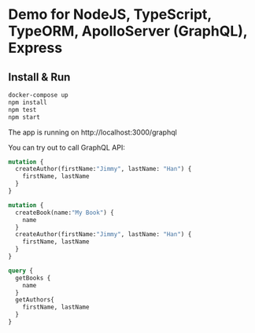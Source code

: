 # Demo for NodeJS, TypeScript, TypeORM, ApolloServer (GraphQL), Express

## Install & Run

```bash
docker-compose up
npm install
npm test
npm start
```

The app is running on http://localhost:3000/graphql

You can try out to call GraphQL API: 

```graphql
mutation {
  createAuthor(firstName:"Jimmy", lastName: "Han") {
    firstName, lastName
  }
}

mutation {
  createBook(name:"My Book") {
    name
  }
  createAuthor(firstName:"Jimmy", lastName: "Han") {
    firstName, lastName
  }
}

query {
  getBooks {
    name
  }
  getAuthors{
    firstName, lastName
  }
}
```